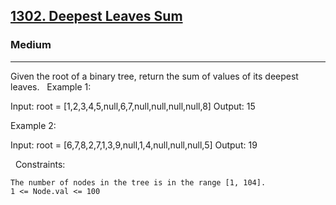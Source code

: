 <h2><a href="https://leetcode.com/problems/deepest-leaves-sum/">1302. Deepest Leaves Sum</a></h2><h3>Medium</h3><hr>Given the root of a binary tree, return the sum of values of its deepest leaves.
 
Example 1:

Input: root = [1,2,3,4,5,null,6,7,null,null,null,null,8]
Output: 15


Example 2:

Input: root = [6,7,8,2,7,1,3,9,null,1,4,null,null,null,5]
Output: 19


 
Constraints:


	The number of nodes in the tree is in the range [1, 104].
	1 <= Node.val <= 100

